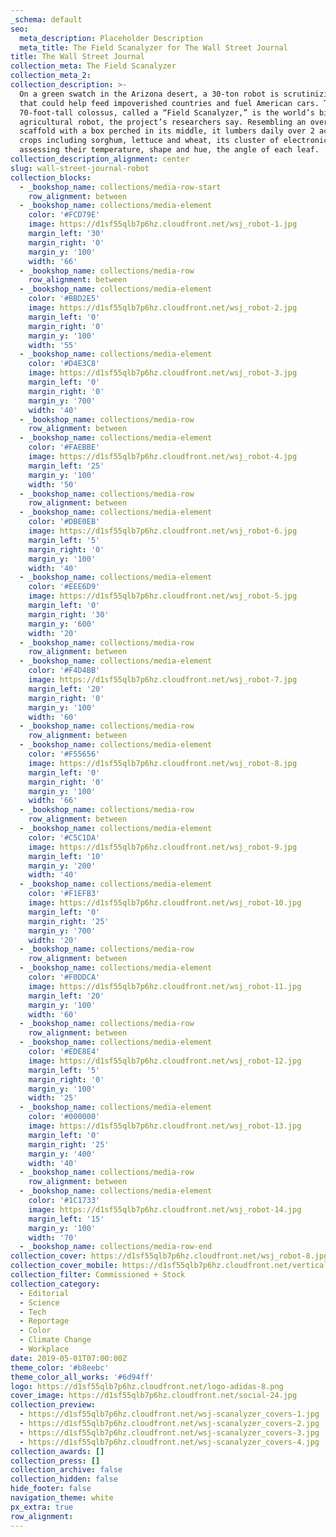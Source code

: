 ```yaml
---
_schema: default
seo:
  meta_description: Placeholder Description
  meta_title: The Field Scanalyzer for The Wall Street Journal
title: The Wall Street Journal
collection_meta: The Field Scanalyzer
collection_meta_2:
collection_description: >-
  On a green swatch in the Arizona desert, a 30-ton robot is scrutinizing plants
  that could help feed impoverished countries and fuel American cars.⁠ The
  70-foot-tall colossus, called a “Field Scanalyzer,” is the world’s biggest
  agricultural robot, the project’s researchers say. Resembling an oversize
  scaffold with a box perched in its middle, it lumbers daily over 2 acres of
  crops including sorghum, lettuce and wheat, its cluster of electronic eyes
  assessing their temperature, shape and hue, the angle of each leaf.⁠
collection_description_alignment: center
slug: wall-street-journal-robot
collection_blocks:
  - _bookshop_name: collections/media-row-start
    row_alignment: between
  - _bookshop_name: collections/media-element
    color: '#FCD79E'
    image: https://d1sf55qlb7p6hz.cloudfront.net/wsj_robot-1.jpg
    margin_left: '30'
    margin_right: '0'
    margin_y: '100'
    width: '66'
  - _bookshop_name: collections/media-row
    row_alignment: between
  - _bookshop_name: collections/media-element
    color: '#BBD2E5'
    image: https://d1sf55qlb7p6hz.cloudfront.net/wsj_robot-2.jpg
    margin_left: '0'
    margin_right: '0'
    margin_y: '100'
    width: '55'
  - _bookshop_name: collections/media-element
    color: '#D4E3C8'
    image: https://d1sf55qlb7p6hz.cloudfront.net/wsj_robot-3.jpg
    margin_left: '0'
    margin_right: '0'
    margin_y: '700'
    width: '40'
  - _bookshop_name: collections/media-row
    row_alignment: between
  - _bookshop_name: collections/media-element
    color: '#FAEBBE'
    image: https://d1sf55qlb7p6hz.cloudfront.net/wsj_robot-4.jpg
    margin_left: '25'
    margin_y: '100'
    width: '50'
  - _bookshop_name: collections/media-row
    row_alignment: between
  - _bookshop_name: collections/media-element
    color: '#DBE0EB'
    image: https://d1sf55qlb7p6hz.cloudfront.net/wsj_robot-6.jpg
    margin_left: '5'
    margin_right: '0'
    margin_y: '100'
    width: '40'
  - _bookshop_name: collections/media-element
    color: '#EEE6D9'
    image: https://d1sf55qlb7p6hz.cloudfront.net/wsj_robot-5.jpg
    margin_left: '0'
    margin_right: '30'
    margin_y: '600'
    width: '20'
  - _bookshop_name: collections/media-row
    row_alignment: between
  - _bookshop_name: collections/media-element
    color: '#F4D4BB'
    image: https://d1sf55qlb7p6hz.cloudfront.net/wsj_robot-7.jpg
    margin_left: '20'
    margin_right: '0'
    margin_y: '100'
    width: '60'
  - _bookshop_name: collections/media-row
    row_alignment: between
  - _bookshop_name: collections/media-element
    color: '#F55656'
    image: https://d1sf55qlb7p6hz.cloudfront.net/wsj_robot-8.jpg
    margin_left: '0'
    margin_right: '0'
    margin_y: '100'
    width: '66'
  - _bookshop_name: collections/media-row
    row_alignment: between
  - _bookshop_name: collections/media-element
    color: '#C5C1DA'
    image: https://d1sf55qlb7p6hz.cloudfront.net/wsj_robot-9.jpg
    margin_left: '10'
    margin_y: '200'
    width: '40'
  - _bookshop_name: collections/media-element
    color: '#F1EFB3'
    image: https://d1sf55qlb7p6hz.cloudfront.net/wsj_robot-10.jpg
    margin_left: '0'
    margin_right: '25'
    margin_y: '700'
    width: '20'
  - _bookshop_name: collections/media-row
    row_alignment: between
  - _bookshop_name: collections/media-element
    color: '#F0DDCA'
    image: https://d1sf55qlb7p6hz.cloudfront.net/wsj_robot-11.jpg
    margin_left: '20'
    margin_y: '100'
    width: '60'
  - _bookshop_name: collections/media-row
    row_alignment: between
  - _bookshop_name: collections/media-element
    color: '#EDE8E4'
    image: https://d1sf55qlb7p6hz.cloudfront.net/wsj_robot-12.jpg
    margin_left: '5'
    margin_right: '0'
    margin_y: '100'
    width: '25'
  - _bookshop_name: collections/media-element
    color: '#000000'
    image: https://d1sf55qlb7p6hz.cloudfront.net/wsj_robot-13.jpg
    margin_left: '0'
    margin_right: '25'
    margin_y: '400'
    width: '40'
  - _bookshop_name: collections/media-row
    row_alignment: between
  - _bookshop_name: collections/media-element
    color: '#1C1733'
    image: https://d1sf55qlb7p6hz.cloudfront.net/wsj_robot-14.jpg
    margin_left: '15'
    margin_y: '100'
    width: '70'
  - _bookshop_name: collections/media-row-end
collection_cover: https://d1sf55qlb7p6hz.cloudfront.net/wsj_robot-8.jpg
collection_cover_mobile: https://d1sf55qlb7p6hz.cloudfront.net/verticalcovers-45.jpg
collection_filter: Commissioned + Stock
collection_category:
  - Editorial
  - Science
  - Tech
  - Reportage
  - Color
  - Climate Change
  - Workplace
date: 2019-05-01T07:00:00Z
theme_color: '#b8eebc'
theme_color_all_works: '#6d94ff'
logo: https://d1sf55qlb7p6hz.cloudfront.net/logo-adidas-8.png
cover_image: https://d1sf55qlb7p6hz.cloudfront.net/social-24.jpg
collection_preview:
  - https://d1sf55qlb7p6hz.cloudfront.net/wsj-scanalyzer_covers-1.jpg
  - https://d1sf55qlb7p6hz.cloudfront.net/wsj-scanalyzer_covers-2.jpg
  - https://d1sf55qlb7p6hz.cloudfront.net/wsj-scanalyzer_covers-3.jpg
  - https://d1sf55qlb7p6hz.cloudfront.net/wsj-scanalyzer_covers-4.jpg
collection_awards: []
collection_press: []
collection_archive: false
collection_hidden: false
hide_footer: false
navigation_theme: white
px_extra: true
row_alignment:
---
```

